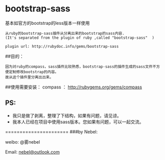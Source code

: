 bootstrap-sass
==============

基本如官方的bootstrap的less版本一样使用


	从ruby的bootstrap-sass插件从分离出来的bootstrap的sass内容. 
	(It's separated from the plugin of ruby ,called "bootstrap-sass"  )

	plugin url: http://rubydoc.info/gems/bootstrap-sass

##目的：
	
	因为对ruby的compass，sass插件比较熟悉，bootstrap-sass的插件生成的sass文件不方便定制修改bootstrap的内容。
	故从这个插件里分离出出来。



##使用需要安装：
   compass ：  http://rubygems.org/gems/compass



## PS:
- 我只是做了剥离，整理了下结构，如果有问题，请见谅。
- 我本人已经在项目中使用sass版本。您如果有问题，可以一起交流。

======================
###by Nebel:

weibo:  @雾nebel

Email: nebel@outlook.com

